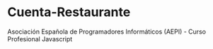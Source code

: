 # Cuenta-Restaurante
 Asociación Española de Programadores Informáticos (AEPI) - Curso Profesional Javascript
